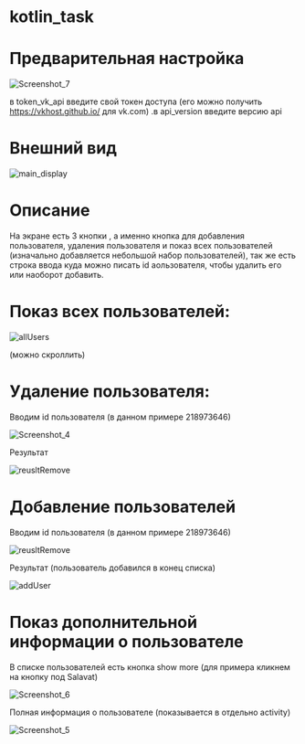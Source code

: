 # kotlin_task
# Предварительная настройка

![Screenshot_7](https://github.com/stalkeronag/kotlin_task/assets/86604604/487b447f-ef2a-4fbf-b2a3-dd943ff5ac25)

в token_vk_api введите свой токен доступа (его можно получить https://vkhost.github.io/ для vk.com)
.в api_version введите версию api 

# Внешний вид

![main_display](https://github.com/stalkeronag/kotlin_task/assets/86604604/af31480a-6aa3-47d8-8dfc-85fdff7ed339)

# Описание

На экране есть 3 кнопки , а именно кнопка для добавления пользователя, удаления пользователя и показ всех пользователей 
(изначально добавляется небольшой набор пользователей), так же есть строка ввода куда можно писать id 
аользователя, чтобы удалить его или наоборот добавить.

# Показ всех пользователей:

![allUsers](https://github.com/stalkeronag/kotlin_task/assets/86604604/af8eed54-cd13-41d5-b9c6-6cc79d236a13)

(можно скроллить)

# Удаление пользователя:

Вводим id пользователя (в данном примере 218973646)

![Screenshot_4](https://github.com/stalkeronag/kotlin_task/assets/86604604/c1b3bd07-714e-4515-9b36-6f576690007e)

Результат

![reusltRemove](https://github.com/stalkeronag/kotlin_task/assets/86604604/5b2624c2-4471-405f-9dc6-a77e833805a2)

# Добавление пользователей

Вводим id пользователя (в данном примере 218973646)

![reusltRemove](https://github.com/stalkeronag/kotlin_task/assets/86604604/be10be3a-8380-4835-bd42-526c92dad1b2)

Результат (пользователь добавился в конец списка)

![addUser](https://github.com/stalkeronag/kotlin_task/assets/86604604/bd5ca0e3-8567-4d3b-b9dd-11c25c724892)

# Показ дополнительной информации о пользователе

В списке пользователей есть кнопка show more (для примера кликнем на кнопку под Salavat)

![Screenshot_6](https://github.com/stalkeronag/kotlin_task/assets/86604604/54185bdf-8295-4c7a-811b-f5464ca3e27e)


Полная информация о пользователе (показывается в отдельно activity)

![Screenshot_5](https://github.com/stalkeronag/kotlin_task/assets/86604604/045eae63-a33a-4eb1-904c-41015a9bca52)


